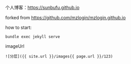 个人博客：<https://sunbufu.github.io>

forked from <https://github.com/mzlogin/mzlogin.github.io>

how to start:
```
bundle exec jekyll serve
```

imageUrl
```
![分层]({{ site.url }}/images{{ page.url }}/123)
```